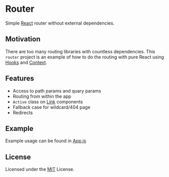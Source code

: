 # Router

Simple [React](https://github.com/facebook/react) router
without external dependencies.

## Motivation

There are too many routing libraries with countless dependencies.
This `router` project is an example of how to do the routing with pure React
using [Hooks](https://reactjs.org/docs/hooks-intro.html)
and [Context](https://reactjs.org/docs/context.html).

## Features

- Access to path params and quary params
- Routing from within the app
- `Active` class on [Link](./src/router/Link.js) components
- Fallback case for wildcard/404 page
- Redirects

## Example

Example usage can be found in [App.js](./src/App.js)

## License

Licensed under the [MIT](LICENSE) License.
